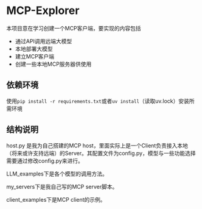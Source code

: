 # MCP-Explorer

本项目意在学习创建一个MCP客户端，要实现的内容包括

- 通过API调用远端大模型
- 本地部署大模型
- 建立MCP客户端
- 创建一些本地MCP服务器供使用

## 依赖环境

使用`pip install -r requirements.txt`或者`uv install`（读取uv.lock）安装所需环境

## 结构说明

host.py 是我为自己搭建的MCP host，里面实际上是一个Client负责接入本地（将来或许支持远端）的Server。其配置文件为config.py，模型与一些功能选择需要通过修改config.py来进行。

LLM_examples下是各个模型的调用方法。

my_servers下是我自己写的MCP server脚本。

client_examples下是MCP client的示例。
